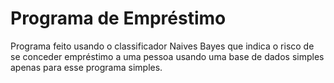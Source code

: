 # Programa de Empréstimo
Programa feito usando o classificador Naives Bayes que indica o risco de se conceder empréstimo a uma pessoa usando uma base de dados simples apenas para esse programa simples.

